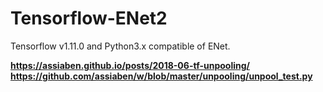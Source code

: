 # Tensorflow-ENet2
Tensorflow v1.11.0 and Python3.x compatible of ENet.
  
**https://assiaben.github.io/posts/2018-06-tf-unpooling/**  
**https://github.com/assiaben/w/blob/master/unpooling/unpool_test.py**  
